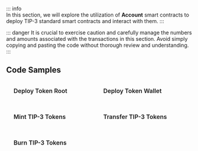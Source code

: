 ::: info  
In this section, we will explore the utilization of **Account** smart contracts to deploy TIP-3 standard smart contracts and interact with them.
:::

::: danger 
It is crucial to exercise caution and carefully manage the numbers and amounts associated with the transactions in this section. Avoid simply copying and pasting the code without thorough review and understanding.
:::

## Code Samples
<div class="sections-container">
  <div class="bridge-section-row">
    <a href="/Deployments/External/TokenRoot.html">
      <span class="bridge-section">Deploy Token Root</span>
    </a>
    <a href="/Deployments/External/TokenWallet.html">
      <span class="bridge-section">Deploy Token Wallet</span>
    </a>
  </div>
  <div class="bridge-section-row">
    <a href="/Deployments/External/Mint.html">
      <span class="bridge-section">Mint TIP-3 Tokens</span>
    </a>
    <a href="/Deployments/External/Transfer.html">
      <span class="bridge-section">Transfer TIP-3 Tokens</span>
    </a>
  </div>
    <div class="bridge-section-row">
    <a href="/Deployments/External/burn.html">
      <span class="bridge-section">Burn TIP-3 Tokens</span>
    </a>
  </div>
</div>

<style>
.bridge-section-row {
  display: flex;
  flex-wrap: wrap;
  justify-content: space-between;
  margin : 10px;
  cursor: pointer;;

}

.sections-container a{
    flex : 1;
    text-decoration: none;
}
.bridge-section {
  background-color: var(--vp-c-bg-mute);
  transition: background-color 0.1s;
  width : 98%;
  display: flex;
  padding: 1rem 0 1rem 10px;
  border: 1px solid var(--vp-c-divider);
  border-radius: 8px;
  font-weight: 600;
  font-size: 16px;
  text-align: left;
  margin-bottom: 0.5rem;
}
</style>

